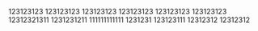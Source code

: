 123123123
123123123
123123123
123123123
123123123
123123123
12312321311
1231231211
111111111111
1231231
123123111
12312312
12312312
